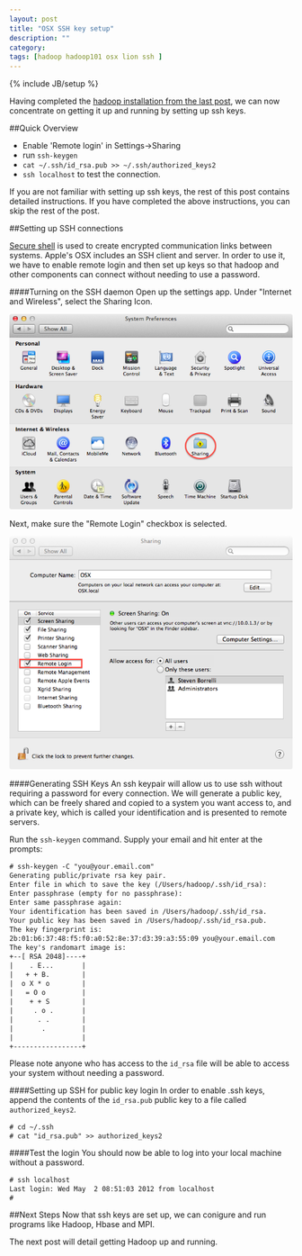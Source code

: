 ```yaml
---
layout: post
title: "OSX SSH key setup"
description: ""
category: 
tags: [hadoop hadoop101 osx lion ssh ]
---
```

{% include JB/setup %}

Having completed the [hadoop installation from the last post](/2012/04/29/installing-hadoop-on-osx-lion/), we can now concentrate on getting it up and running by setting up ssh keys. 


##Quick Overview

* Enable 'Remote login' in Settings->Sharing
* run `ssh-keygen`
* `cat ~/.ssh/id_rsa.pub >> ~/.ssh/authorized_keys2`
* `ssh localhost` to test the connection. 

If you are not familiar with setting up ssh keys, the rest of this post contains detailed instructions. If you have completed the above instructions, you can skip the rest of the post. 


##Setting up SSH connections 

[Secure shell](http://en.wikipedia.org/wiki/Secure_Shell) is used to create encrypted communication links between systems. Apple's OSX includes an SSH client and server. In order to use it, we have to enable remote login and then set up keys so that hadoop and other components can connect without needing to use a password. 


####Turning on the SSH daemon
Open up the settings app. Under "Internet and Wireless", select the Sharing Icon. 

<img src="/assets/images/hadoop_tutorials/OSX_sharing_settings.png"/>

Next, make sure the "Remote Login" checkbox is selected. 

<img src="/assets/images/hadoop_tutorials/OSX_remote_login_settings.png"/>



####Generating SSH Keys
An ssh keypair will allow us to use ssh without requiring a password for every connection. We will generate a public key, which can be freely shared and copied to a system you want access to, and a private key, which is called your identification and is presented to remote servers. 

Run the `ssh-keygen` command. Supply your email and hit enter at the prompts:

	# ssh-keygen -C "you@your.email.com"
	Generating public/private rsa key pair.
	Enter file in which to save the key (/Users/hadoop/.ssh/id_rsa): 
	Enter passphrase (empty for no passphrase): 
	Enter same passphrase again: 
	Your identification has been saved in /Users/hadoop/.ssh/id_rsa.
	Your public key has been saved in /Users/hadoop/.ssh/id_rsa.pub.
	The key fingerprint is:
	2b:01:b6:37:48:f5:f0:a0:52:8e:37:d3:39:a3:55:09 you@your.email.com
	The key's randomart image is:
	+--[ RSA 2048]----+
	|    . E...       |
	|   + + B.        |
	|  o X * o        |
	|   = O o         |
	|    + + S        |
	|     . o .       |
	|      . .        |
	|       .         |
	|                 |
	+-----------------+

Please note anyone who has access to the `id_rsa` file will be able to access your system without needing a password. 



####Setting up SSH for public key login
In order to enable .ssh keys, append the contents of the `id_rsa.pub` public key to a file called `authorized_keys2`.  

	# cd ~/.ssh
	# cat "id_rsa.pub" >> authorized_keys2 
	
####Test the login
You should now be able to log into your local machine without a password. 

    # ssh localhost
    Last login: Wed May  2 08:51:03 2012 from localhost	
    # 


##Next Steps
Now that ssh keys are set up, we can conigure and run programs like Hadoop, Hbase and MPI. 

The next post will detail getting Hadoop up and running.  
